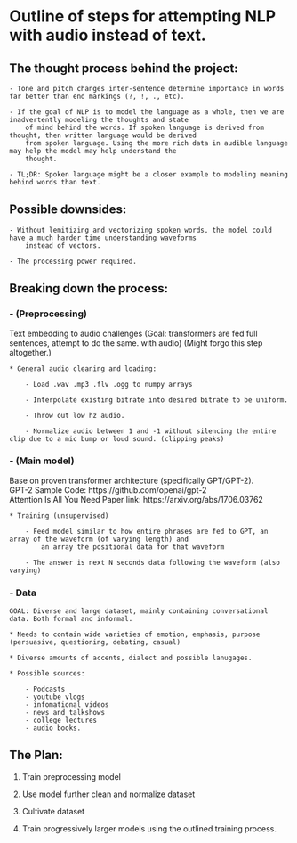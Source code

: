 <h1>Outline of steps for attempting NLP with audio instead of text.</h1>

<h2>The thought process behind the project:</h2>

    - Tone and pitch changes inter-sentence determine importance in words far better than end markings (?, !, ., etc).

    - If the goal of NLP is to model the language as a whole, then we are inadvertently modeling the thoughts and state
        of mind behind the words. If spoken language is derived from thought, then written language would be derived
        from spoken language. Using the more rich data in audible language may help the model may help understand the
        thought.

    - TL;DR: Spoken language might be a closer example to modeling meaning behind words than text.


<h2>Possible downsides:</h2>

    - Without lemitizing and vectorizing spoken words, the model could have a much harder time understanding waveforms
        instead of vectors.

    - The processing power required.


<h2>Breaking down the process:</h2>

<h3>- (Preprocessing)</h3> Text embedding to audio challenges (Goal: transformers are fed full sentences, attempt to do the same.
    with audio) (Might forgo this step altogether.)

    * General audio cleaning and loading:
        
        - Load .wav .mp3 .flv .ogg to numpy arrays
        
        - Interpolate existing bitrate into desired bitrate to be uniform.
        
        - Throw out low hz audio.

        - Normalize audio between 1 and -1 without silencing the entire clip due to a mic bump or loud sound. (clipping peaks)

<h3>- (Main model)</h3> Base on proven transformer architecture (specifically GPT/GPT-2). 
<br>GPT-2 Sample Code: https://github.com/openai/gpt-2
<br>Attention Is All You Need Paper link: https://arxiv.org/abs/1706.03762


    * Training (unsupervised)

        - Feed model similar to how entire phrases are fed to GPT, an array of the waveform (of varying length) and
            an array the positional data for that waveform

        - The answer is next N seconds data following the waveform (also varying)

<h3>- Data</h3>

    GOAL: Diverse and large dataset, mainly containing conversational data. Both formal and informal.

    * Needs to contain wide varieties of emotion, emphasis, purpose (persuasive, questioning, debating, casual)

    * Diverse amounts of accents, dialect and possible lanugages.

    * Possible sources:

        - Podcasts
        - youtube vlogs
        - infomational videos
        - news and talkshows
        - college lectures
        - audio books.


<h2>The Plan:</h2>

 1. Train preprocessing model
 
 2. Use model further clean and normalize dataset

 2. Cultivate dataset

 3. Train progressively larger models using the outlined training process.
